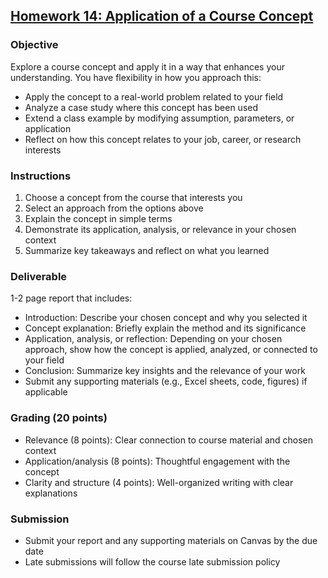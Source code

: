 ## [Homework 14: Application of a Course Concept](https://aselshall.github.io/aea/hw/hw14)

### Objective
Explore a course concept and apply it in a way that enhances your understanding. You have flexibility in how you approach this:  
- Apply the concept to a real-world problem related to your field
- Analyze a case study where this concept has been used  
- Extend a class example by modifying assumption, parameters, or application
- Reflect on how this concept relates to your job, career, or research interests

### Instructions
1. Choose a concept from the course that interests you  
2. Select an approach from the options above  
3. Explain the concept in simple terms 
4. Demonstrate its application, analysis, or relevance in your chosen context  
5. Summarize key takeaways and reflect on what you learned

### Deliverable  
1-2 page report that includes:  
- Introduction: Describe your chosen concept and why you selected it
- Concept explanation: Briefly explain the method and its significance
- Application, analysis, or reflection: Depending on your chosen approach, show how the concept is applied, analyzed, or connected to your field
- Conclusion: Summarize key insights and the relevance of your work
- Submit any supporting materials (e.g., Excel sheets, code, figures) if applicable

### Grading (20 points)  
- Relevance (8 points): Clear connection to course material and chosen context  
- Application/analysis (8 points): Thoughtful engagement with the concept
- Clarity and structure (4 points): Well-organized writing with clear explanations

### Submission  
- Submit your report and any supporting materials on Canvas by the due date
- Late submissions will follow the course late submission policy  
